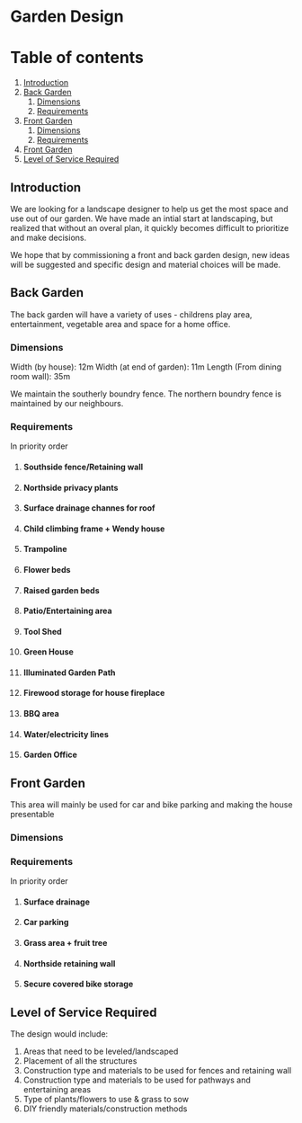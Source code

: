 # Garden Design
# Table of contents
1. [Introduction](#introduction)
2. [Back Garden](#Back)
    1. [Dimensions](#BackDimensions)
    1. [Requirements](#BackRequirements)
3. [Front Garden](#Front)
    1. [Dimensions](#FrontDimensions)
    1. [Requirements](#FrontRequirements)
3. [Front Garden](#Front)
4. [Level of Service Required](#ServiceRequired)    

## Introduction <a name="introduction"></a>
We are looking for a landscape designer to help us get the most space and use out of our garden.  We have made an intial start at landscaping, but realized that without an overal plan, it quickly becomes difficult to prioritize and make decisions.

We hope that by commissioning a front and back garden design, new ideas will be suggested and specific design and material choices will be made.

## Back Garden <a name="Back"></a>
The back garden will have a variety of uses - childrens play area, entertainment, vegetable area and space for a home office.

### Dimensions <a name="BackDimensions"></a>
Width (by house): 12m
Width (at end of garden): 11m
Length (From dining room wall): 35m

We maintain the southerly boundry fence.
The northern boundry fence is maintained by our neighbours.

### Requirements <a name="BackRequirements"></a>
In priority order

1. #### Southside fence/Retaining wall
1. #### Northside privacy plants
1. #### Surface drainage channes for roof
1. #### Child climbing frame + Wendy house
1. #### Trampoline
1. #### Flower beds
1. #### Raised garden beds
1. #### Patio/Entertaining area
1. #### Tool Shed
1. #### Green House
1. #### Illuminated Garden Path
1. #### Firewood storage for house fireplace
1. #### BBQ area
1. #### Water/electricity lines
1. #### Garden Office

## Front Garden <a name="Front"></a>
This area will mainly be used for car and bike parking and making the house presentable

### Dimensions <a name="FrontDimensions"></a>

### Requirements <a name="FrontRequirements"></a>
In priority order

1. #### Surface drainage
1. #### Car parking
1. #### Grass area + fruit tree
1. #### Northside retaining wall
1. #### Secure covered bike storage

## Level of Service Required <a name="ServiceRequired"></a>
The design would include:
1. Areas that need to be leveled/landscaped
2. Placement of all the structures
3. Construction type and materials to be used for fences and retaining wall
4. Construction type and materials to be used for pathways and entertaining areas
5. Type of plants/flowers to use & grass to sow
6. DIY friendly materials/construction methods
